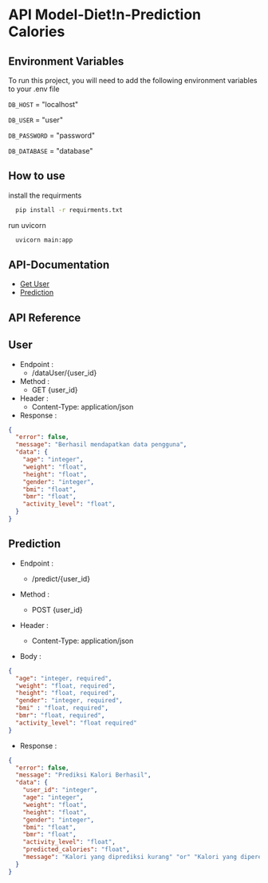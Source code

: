 
# API Model-Diet!n-Prediction Calories
## Environment Variables

To run this project, you will need to add the following environment variables to your .env file

`DB_HOST` = "localhost"

`DB_USER` = "user"

`DB_PASSWORD` = "password"

`DB_DATABASE` = "database"



## How to use

install the requirments

```bash
  pip install -r requirments.txt
```

run uvicorn

```bash
  uvicorn main:app 
```



## API-Documentation
- [Get User](#user)
- [Prediction](#prediction)


## API Reference

## User
- Endpoint :
    - /dataUser/{user_id}
- Method :
    - GET {user_id}
- Header :
    - Content-Type: application/json
- Response :
```json 
{
  "error": false,
  "message": "Berhasil mendapatkan data pengguna",
  "data": {
    "age": "integer",
    "weight": "float",
    "height": "float",
    "gender": "integer",
    "bmi": "float",
    "bmr": "float",
    "activity_level": "float",
  }
}
```

## Prediction
- Endpoint :
    - /predict/{user_id}
- Method :
    - POST {user_id}
- Header :
    - Content-Type: application/json

- Body :
```json 
{
  "age": "integer, required",
  "weight": "float, required",
  "height": "float, required",
  "gender": "integer, required",
  "bmi" : "float, required",
  "bmr": "float, required",
  "activity_level": "float required"
}
```
- Response :
```json 
{
  "error": false,
  "message": "Prediksi Kalori Berhasil",
  "data": {
    "user_id": "integer",
    "age": "integer",
    "weight": "float",
    "height": "float",
    "gender": "integer",
    "bmi": "float",
    "bmr": "float",
    "activity_level": "float",
    "predicted_calories": "float",
    "message": "Kalori yang diprediksi kurang" "or" "Kalori yang diperediksi berlebihan"
  }
}
```


